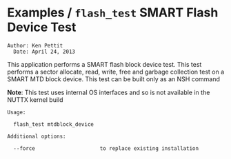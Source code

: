 # Examples / `flash_test` SMART Flash Device Test

```
Author: Ken Pettit
  Date: April 24, 2013
```

This application performs a SMART flash block device test. This test performs a
sector allocate, read, write, free and garbage collection test on a SMART MTD
block device. This test can be built only as an NSH command

**Note**: This test uses internal OS interfaces and so is not available in the
NUTTX kernel build

```
Usage:

  flash_test mtdblock_device

Additional options:

  --force                     to replace existing installation
```
